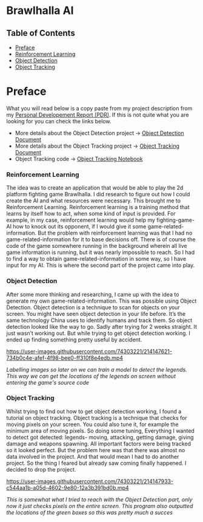 # Brawlhalla AI

## Table of Contents
- [Preface](#preface)
- [Reinforcement Learning](#reinforcement-learning)
- [Object Detection](#object-detection)
- [Object Tracking](#object-tracking)

# Preface
What you will read below is a copy paste from my project description from my [Personal Developement Report (PDR)](https://github.com/School-Semester-Summaries/AI-semester-4/blob/main/Personal%20Developement%20Report/PDR_v4.3.pdf). If this is not quite what you are looking for you can check the links below.
- More details about the Object Detection project -> [Object Detection Document](https://github.com/School-Semester-Summaries/AI-semester-4/blob/main/Individual%20Projects/Brawlhalla%20AI/Object%20Detection%20-%20Challenge%20v1.0.0.pdf)
- More details about the Object Tracking project -> [Object Tracking Document](https://github.com/School-Semester-Summaries/AI-semester-4/blob/main/Individual%20Projects/Brawlhalla%20AI/Object%20Tracking%20-%20Challenge%20v2.0.0.pdf)
- Object Tracking code -> [Object Tracking Notebook](https://github.com/School-Semester-Summaries/AI-semester-4/blob/main/Individual%20Projects/Brawlhalla%20AI/object-tracking.ipynb)

### Reinforcement Learning
The idea was to create an application that would be able to play the 2d platform fighting game Brawlhalla. I did research to figure out how I could create the AI and what resources were necessary. This brought me to Reinforcement Learning. Reinforcement learning is a training method that learns by itself how to act, when some kind of input is provided. For example, in my case, reinforcement learning would help my fighting-game-AI how to knock out its opponent, ìf I would give it some game-related-information. But the problem with reinforcement learning was that I had no game-related-information for it to base decisions off. There is of course the code of the game somewhere running in the background wherein all live game information is running, but it was nearly impossible to reach. So I had to find a way to obtain game-related-information in some way, so I have input for my AI. This is where the second part of the project came into play.

### Object Detection
After some more thinking and researching, I came up with the idea to generate my own game-related-information. This was possible using Object Detection. Object detection is a technique to scan for objects on your screen. You might have seen object detection in your life before. It’s the same technology China uses to identify humans and track them. So object detection looked like the way to go. Sadly after trying for 2 weeks straight. It just wasn’t working out. But while trying to get object detection working. I ended up finding something pretty useful by accident.

https://user-images.githubusercontent.com/74303221/214147621-734b0c4e-afef-4f98-bee0-ff310f8e4edb.mp4

*Labelling images so later on we can train a model to detect the legends. This way we can get the locations of the legends on screen without entering the game's source code* 

### Object Tracking
Whilst trying to find out how to get object detection working, I found a tutorial on object tracking. Object tracking is a technique that checks for moving pixels on your screen. You could also tune it, for example the minimum area of moving pixels. So doing some tuning, Everything I wanted to detect got detected: legends- moving, attacking, getting damage, giving damage and weapons spawning. All important factors were being tracked so it looked perfect. But the problem here was that there was almost no data involved in the project. And that would mean I had to do another project. So the thing I feared but already saw coming finally happened. I decided to drop the project.

https://user-images.githubusercontent.com/74303221/214147933-c544aa1b-a05d-4602-9e80-12a3b391bd0b.mp4

*This is somewhat what I tried to reach with the Object Detection part, only now it just checks pixels on the entire screen. This program also outputted the locations of the green boxes so this was pretty much a succes*
